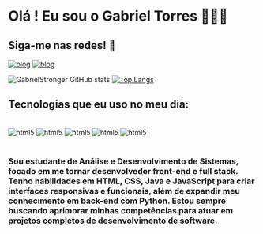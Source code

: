 # Olá ! Eu sou o Gabriel Torres 👨🏿‍💻

## Siga-me nas redes! 🔗
[![blog](https://img.shields.io/badge/LinkedIn-0077B5?style=for-the-badge&logo=linkedin&logoColor=white)](https://www.linkedin.com/in/gabrieljcstorres/)
[![blog](https://img.shields.io/badge/Instagram-E4405F?style=for-the-badge&logo=instagram&logoColor=white)](https://www.instagram.com/gabrielchinata/)

![GabrielStronger GitHub stats](https://github-readme-stats.vercel.app/api?username=GabrielStronger&show_icons=true&theme=dracula)
[![Top Langs](https://github-readme-stats.vercel.app/api/top-langs/?username=GabrielStronger&layout=donut)](https://github.com/GabrielStronger/github-readme-stats)

## Tecnologias que eu uso no meu dia:

<div style="display: inline_block"><br/>
<img align="center" alt="html5" src="https://img.shields.io/badge/HTML5-E34F26?style=for-the-badge&logo=html5&logoColor=white">
<img align="center" alt="html5" src="https://img.shields.io/badge/CSS3-1572B6?style=for-the-badge&logo=css3&logoColor=white">
<img align="center" alt="html5" src="https://img.shields.io/badge/JavaScript-F7DF1E?style=for-the-badge&logo=javascript&logoColor=black">
<img align="center" alt="html5" src="https://img.shields.io/badge/Python-3776AB?style=for-the-badge&logo=python&logoColor=white">
<img align="center" alt="html5" src="https://img.shields.io/badge/Java-ED8B00?style=for-the-badge&logo=openjdk&logoColor=white">
</div><br/>



### Sou estudante de Análise e Desenvolvimento de Sistemas, focado em me tornar desenvolvedor front-end e full stack. Tenho habilidades em HTML, CSS, Java e JavaScript para criar interfaces responsivas e funcionais, além de expandir meu conhecimento em back-end com Python. Estou sempre buscando aprimorar minhas competências para atuar em projetos completos de desenvolvimento de software.






